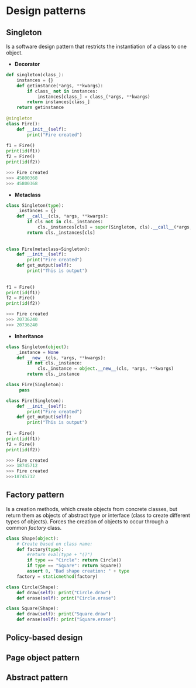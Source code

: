 # Design patterns

## Singleton
Is a software design pattern that restricts the instantiation of a class to one object.

* **Decorator**
```python
def singleton(class_):  
    instances = {}  
    def getinstance(*args, **kwargs):  
        if class_ not in instances:  
            instances[class_] = class_(*args, **kwargs)  
        return instances[class_]  
    return getinstance  
  
@singleton  
class Fire():  
    def __init__(self):  
        print("Fire created")  
    
f1 = Fire()  
print(id(f1))  
f2 = Fire()  
print(id(f2))

>>> Fire created
>>> 45800368
>>> 45800368
```

* **Metaclass**
```python
class Singleton(type):  
    _instances = {}  
    def __call__(cls, *args, **kwargs):  
        if cls not in cls._instances:  
            cls._instances[cls] = super(Singleton, cls).__call__(*args, **kwargs)  
        return cls._instances[cls]  
  
  
class Fire(metaclass=Singleton):  
    def __init__(self):  
        print("Fire created")  
    def get_output(self):  
        print("This is output")  
  
  
f1 = Fire()  
print(id(f1))  
f2 = Fire()  
print(id(f2))

>>> Fire created
>>> 20736240
>>> 20736240
```

* **Inheritance** 
```python
class Singleton(object):
    _instance = None
    def __new__(cls, *args, **kwargs):
        if not cls._instance:
            cls._instance = object.__new__(cls, *args, **kwargs)
        return cls._instance

class Fire(Singleton):
     pass

class Fire(Singleton):  
    def __init__(self):  
        print("Fire created")  
    def get_output(self):  
        print("This is output")  
  
f1 = Fire()  
print(id(f1))  
f2 = Fire()  
print(id(f2))

>>> Fire created
>>> 18745712
>>> Fire created
>>>18745712
```
  
## Factory pattern
Is a creation methods, which create objects from concrete classes, but return them as objects of abstract type or interface (class to create different types of objects).
Forces the creation of objects to occur through a common _factory_ class.
```python
class Shape(object):
    # Create based on class name:
    def factory(type):
        #return eval(type + "()")
        if type == "Circle": return Circle()
        if type == "Square": return Square()
        assert 0, "Bad shape creation: " + type
    factory = staticmethod(factory)

class Circle(Shape):
    def draw(self): print("Circle.draw")
    def erase(self): print("Circle.erase")

class Square(Shape):
    def draw(self): print("Square.draw")
    def erase(self): print("Square.erase")
```

## Policy-based design

## Page object pattern

## Abstract pattern


<!--stackedit_data:
eyJoaXN0b3J5IjpbLTE3Njk0MTE0MSwxNDMzMDk5NTI4LDY3OD
M5NDUxOCwxODM0MTQxMTgyLC0xMDE1NzI3ODYyLC05ODIzMjU2
MDcsLTEzMTEyNzM0NTcsLTEyNjc0NzY2ODcsLTExOTY0NDAyNj
FdfQ==
-->